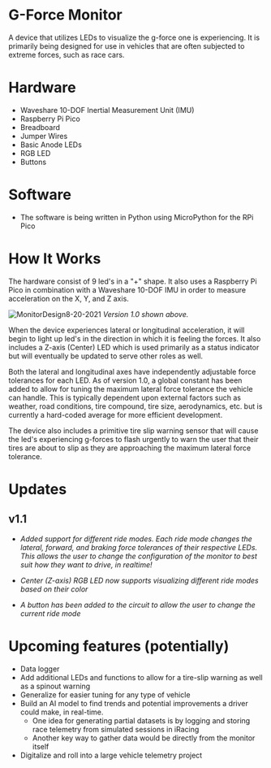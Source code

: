 # G-Force Monitor
A device that utilizes LEDs to visualize the g-force one is experiencing. It is primarily being designed for use in vehicles that are often subjected to extreme forces, such as race cars.

# Hardware
- Waveshare 10-DOF Inertial Measurement Unit (IMU)
- Raspberry Pi Pico
- Breadboard
- Jumper Wires
- Basic Anode LEDs
- RGB LED
- Buttons

# Software
- The software is being written in Python using MicroPython for the RPi Pico

# How It Works
The hardware consist of 9 led's in a "+" shape. It also uses a Raspberry Pi Pico in combination with a Waveshare 10-DOF IMU
in order to measure acceleration on the X, Y, and Z axis. 


![MonitorDesign8-20-2021](https://user-images.githubusercontent.com/36857534/130289143-5bacec8d-2b7a-4185-a464-6a2ab940e75e.jpg)
     *Version 1.0 shown above.*

When the device experiences lateral or longitudinal acceleration, it will begin to light up led's in the direction in 
which it is feeling the forces. It also includes a Z-axis (Center) LED which is used primarily as a status indicator but will eventually be updated 
to serve other roles as well.

Both the lateral and longitudinal axes have independently adjustable force tolerances for each LED. As of version 1.0, a global constant has been 
added to allow for tuning the maximum lateral force tolerance the vehicle can handle. This is typically dependent upon external factors such as weather,
road conditions, tire compound, tire size, aerodynamics, etc. but is currently a hard-coded average for more efficient development.

The device also includes a primitive tire slip warning sensor that will cause the led's experiencing g-forces to flash urgently to 
warn the user that their tires are about to slip as they are approaching the maximum lateral force tolerance. 

# Updates

  ## v1.1
   - *Added support for different ride modes. Each ride mode changes the lateral, forward, and braking force tolerances
   of their respective LEDs. This allows the user to change the configuration of the monitor to best suit how they want to
   drive, in realtime!*
   
   - *Center (Z-axis) RGB LED now supports visualizing different ride modes based on their color*
 
   - *A button has been added to the circuit to allow the user to change the current ride mode*

                


# Upcoming features (potentially)
- Data logger
- Add additional LEDs and functions to allow for a tire-slip warning as well as a spinout warning
- Generalize for easier tuning for any type of vehicle
- Build an AI model to find trends and potential improvements a driver could make, in real-time.
  - One idea for generating partial datasets is by logging and storing race telemetry from simulated sessions in iRacing
  - Another key way to gather data would be directly from the monitor itself
- Digitalize and roll into a large vehicle telemetry project

